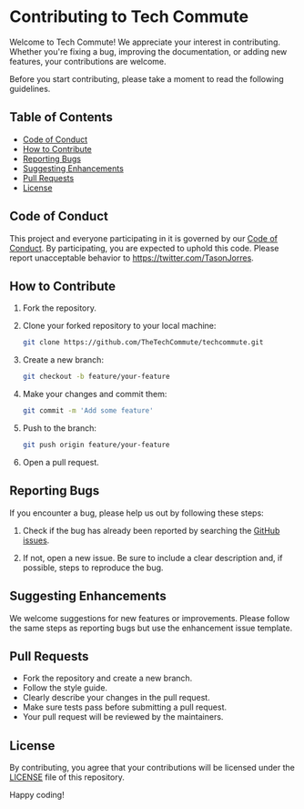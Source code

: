 # Contributing to Tech Commute

Welcome to Tech Commute! We appreciate your interest in contributing. Whether you're fixing a bug, improving the documentation, or adding new features, your contributions are welcome.

Before you start contributing, please take a moment to read the following guidelines.

## Table of Contents

- [Code of Conduct](#code-of-conduct)
- [How to Contribute](#how-to-contribute)
- [Reporting Bugs](#reporting-bugs)
- [Suggesting Enhancements](#suggesting-enhancements)
- [Pull Requests](#pull-requests)
  <!-- - [Style Guide](#style-guide) -->
- [License](#license)

## Code of Conduct

This project and everyone participating in it is governed by our [Code of Conduct](CODE_OF_CONDUCT.md). By participating, you are expected to uphold this code. Please report unacceptable behavior to https://twitter.com/TasonJorres.

## How to Contribute

1. Fork the repository.
2. Clone your forked repository to your local machine:

   ```bash
   git clone https://github.com/TheTechCommute/techcommute.git
   ```

3. Create a new branch:

   ```bash
   git checkout -b feature/your-feature
   ```

4. Make your changes and commit them:

   ```bash
   git commit -m 'Add some feature'
   ```

5. Push to the branch:

   ```bash
   git push origin feature/your-feature
   ```

6. Open a pull request.

## Reporting Bugs

If you encounter a bug, please help us out by following these steps:

1. Check if the bug has already been reported by searching the [GitHub issues](https://github.com/jasonetorres/techcommute/issues).

2. If not, open a new issue. Be sure to include a clear description and, if possible, steps to reproduce the bug.

## Suggesting Enhancements

We welcome suggestions for new features or improvements. Please follow the same steps as reporting bugs but use the enhancement issue template.

## Pull Requests

- Fork the repository and create a new branch.
- Follow the style guide.
- Clearly describe your changes in the pull request.
- Make sure tests pass before submitting a pull request.
- Your pull request will be reviewed by the maintainers.

<!--
## Style Guide

Please follow our [style guide](STYLE_GUIDE.md) for code consistency.
-->

## License

By contributing, you agree that your contributions will be licensed under the [LICENSE](LICENSE) file of this repository.

Happy coding!
